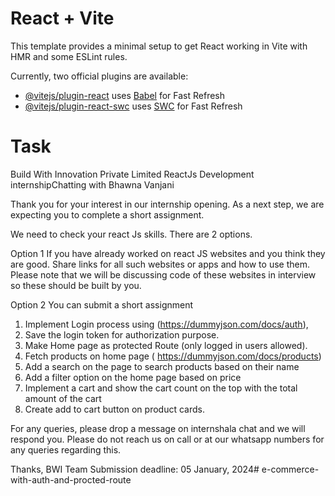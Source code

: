 # React + Vite

This template provides a minimal setup to get React working in Vite with HMR and some ESLint rules.

Currently, two official plugins are available:

- [@vitejs/plugin-react](https://github.com/vitejs/vite-plugin-react/blob/main/packages/plugin-react/README.md) uses [Babel](https://babeljs.io/) for Fast Refresh
- [@vitejs/plugin-react-swc](https://github.com/vitejs/vite-plugin-react-swc) uses [SWC](https://swc.rs/) for Fast Refresh


# Task 

Build With Innovation Private Limited
ReactJs Development internshipChatting with Bhawna Vanjani

Thank you for your interest in our internship opening. As a next step, we are expecting you to complete a short assignment.

We need to check your react Js skills. There are 2 options. 

Option 1
If you have already worked on react JS websites and you think they are good. Share links for all such websites or apps and how to use them. Please note that we will be discussing code of these websites in interview so these should be built by you. 

Option 2
You can submit a short assignment 

1. Implement Login process using (https://dummyjson.com/docs/auth),
2. Save the login token for authorization purpose.
3. Make Home page as protected Route (only logged in users allowed).
4. Fetch products on home page ( https://dummyjson.com/docs/products)
5. Add a search on the page to search products based on their name
6. Add a filter option on the home page based on price
7. Implement a cart and show the cart count on the top with the total amount of the cart
8. Create add to cart button on product cards.

For any queries, please drop a message on internshala chat and we will respond you. Please do not reach us on call or at our whatsapp numbers for any queries regarding this. 

Thanks,
BWI Team
Submission deadline: 05 January, 2024# e-commerce-with-auth-and-procted-route
